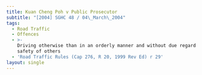 ```yaml
---
title: Kuan Cheng Poh v Public Prosecutor
subtitle: "[2004] SGHC 48 / 04\_March\_2004"
tags:
  - Road Traffic
  - Offences
  - >-
    Driving otherwise than in an orderly manner and without due regard for the
    safety of others
  - 'Road Traffic Rules (Cap 276, R 20, 1999 Rev Ed) r 29'
layout: single
---
```


